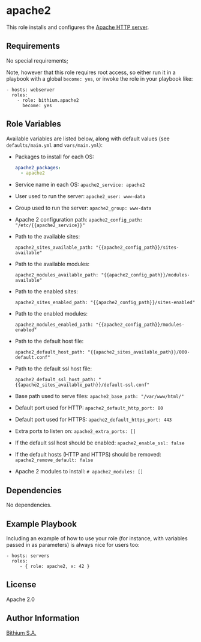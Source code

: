 apache2
=======

This role installs and configures the [Apache HTTP server](https://httpd.apache.org/).

Requirements
------------

No special requirements;

Note, however that this role requires root access, so either run it in a playbook with a global `become: yes`, or invoke the role in your playbook like:

    - hosts: webserver
      roles:
        - role: bithium.apache2
          become: yes

Role Variables
--------------

Available variables are listed below, along with default values (see `defaults/main.yml` and `vars/main.yml`):

 * Packages to install for each OS:

   ```yaml
   apache2_packages:
     - apache2
   ```

 * Service name in each OS: `apache2_service: apache2`

 * User used to run the server: `apache2_user: www-data`

 * Group used to run the server: `apache2_group: www-data`

 * Apache 2 configuration path: `apache2_config_path: "/etc/{{apache2_service}}"`

 * Path to the available sites:

   `apache2_sites_available_path: "{{apache2_config_path}}/sites-available"`

 * Path to the available modules:

   `apache2_modules_available_path: "{{apache2_config_path}}/modules-available"`

 * Path to the enabled sites:

   `apache2_sites_enabled_path: "{{apache2_config_path}}/sites-enabled"`

 * Path to the enabled modules:

   `apache2_modules_enabled_path: "{{apache2_config_path}}/modules-enabled"`

 * Path to the default host file:

   `apache2_default_host_path: "{{apache2_sites_available_path}}/000-default.conf"`

 * Path to the default ssl host file:

   `apache2_default_ssl_host_path: "{{apache2_sites_available_path}}/default-ssl.conf"`

 * Base path used to serve files: `apache2_base_path: "/var/www/html/"`

 * Default port used for HTTP: `apache2_default_http_port: 80`

 * Default port used for HTTPS: `apache2_default_https_port: 443`

 * Extra ports to listen on: `apache2_extra_ports: []`

 * If the default ssl host should be enabled: `apache2_enable_ssl: false`

 * If the default hosts (HTTP and HTTPS) should be removed: `apache2_remove_default: false`

 * Apache 2 modules to install: `# apache2_modules: []`

Dependencies
------------

No dependencies.

Example Playbook
----------------

Including an example of how to use your role (for instance, with variables
passed in as parameters) is always nice for users too:

    - hosts: servers
      roles:
         - { role: apache2, x: 42 }

License
-------

Apache 2.0

Author Information
------------------

[Bithium S.A.](https://www.bithium.com/)
